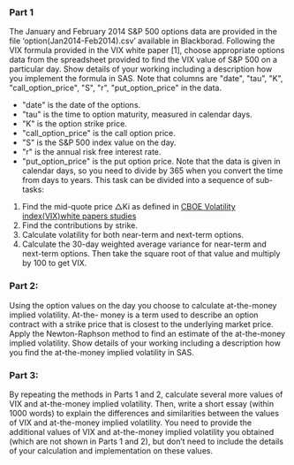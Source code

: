 ### Part 1

The January and February 2014 S&P 500 options data are provided in the file ‘option(Jan2014-Feb2014).csv’ available in Blackborad. Following the VIX formula provided in the VIX white paper [1], choose appropriate options data from the spreadsheet provided to find the VIX value of S&P 500 on a particular day. Show details of your working including a description how you implement the formula in SAS.
Note that columns are "date", "tau", "K", "call_option_price", "S", "r", "put_option_price" in the data. 
- "date" is the date of the options.
- "tau" is the time to option maturity, measured in calendar days.
- "K" is the option strike price.
- "call_option_price" is the call option price. 
- "S" is the S&P 500 index value on the day. 
- "r" is the annual risk free interest rate. 
- "put_option_price" is the put option price.
Note that the data is given in calendar days, so you need to divide by 365 when you convert the time from days to years.
This task can be divided into a sequence of sub-tasks:
1. Find the mid-quote price △Ki as defined in [CBOE Volatility index(VIX)white papers studies](http://www.cboe.com/aboutcboe/mediahub/cboe-volatility-index-(vix)-white-papers-studies)
2. Find the contributions by strike.
3. Calculate volatility for both near-term and next-term options.
4. Calculate the 30-day weighted average variance for near-term and next-term options. Then take the square root of that value and multiply by 100 to get VIX.

### Part 2:
Using the option values on the day you choose to calculate at-the-money implied volatility. 
At-the- money is a term used to describe an option contract with a strike price that is closest to the underlying market price. 
Apply the Newton-Raphson method to find an estimate of the at-the-money implied volatility. 
Show details of your working including a description how you find the at-the-money implied volatility in SAS.

### Part 3:
By repeating the methods in Parts 1 and 2, calculate several more values of VIX and at-the-money implied volatility. Then, write a short essay (within 1000 words) to explain the differences and similarities between the values of VIX and at-the-money implied volatility. You need to provide the additional values of VIX and at-the-money implied volatility you obtained (which are not shown in Parts 1 and 2), but don’t need to include the details of your calculation and implementation on these values.
